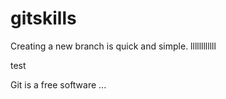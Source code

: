 # gitskills
Creating a new branch is quick and simple.
llllllllllll

test



Git is a free software ...

